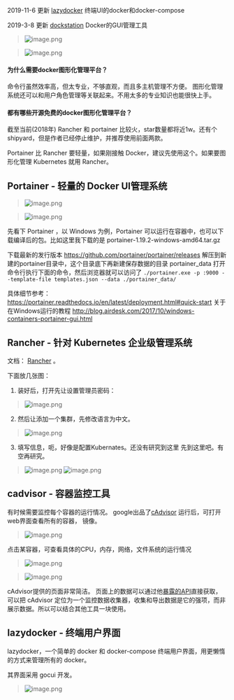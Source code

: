 2019-11-6 更新 [lazydocker](https://github.com/jesseduffield/lazydocker) 终端UI的docker和docker-compose

2019-3-8 更新 [dockstation](https://dockstation.io/) Docker的GUI管理工具
> ![image.png](https://hexo-blog.pek3b.qingstor.com/upload_images/71414-aaad497aabec7f5e.png?imageMogr2/auto-orient/strip%7CimageView2/2/w/1240)

> ![image.png](https://hexo-blog.pek3b.qingstor.com/upload_images/71414-cab0bbf35db95f74.png?imageMogr2/auto-orient/strip%7CimageView2/2/w/1240)



#### 为什么需要docker图形化管理平台？
命令行虽然效率高，但太专业，不够直观，而且多主机管理不方便。
图形化管理系统还可以和用户角色管理等关联起来。不用太多的专业知识也能很快上手。
#### 都有哪些开源免费的docker图形化管理平台？
截至当前(2018年) Rancher 和 portainer 比较火，star数量都将近1w。还有个shipyard，但是作者已经停止维护，并推荐使用前面两款。

Portainer 比 Rancher 要轻量，如果刚接触 Docker，建议先使用这个。如果要图形化管理 Kubernetes  就用 Rancher。

## Portainer - 轻量的 Docker UI管理系统

> ![image.png](https://hexo-blog.pek3b.qingstor.com/upload_images/71414-eaa69a845ab89428.png?imageMogr2/auto-orient/strip%7CimageView2/2/w/1240)

> ![image.png](https://hexo-blog.pek3b.qingstor.com/upload_images/71414-93857d2ec1052009.png?imageMogr2/auto-orient/strip%7CimageView2/2/w/1240)

先看下 Portainer ，以 Windows 为例，Portainer 可以运行在容器中，也可以下载编译后的包。比如这里我下载的是 portainer-1.19.2-windows-amd64.tar.gz

下载最新的发行版本 https://github.com/portainer/portainer/releases
解压到新建的portainer目录中，这个目录底下再新建保存数据的目录 portainer_data
打开命令行执行下面的命令，然后浏览器就可以访问了
`./portainer.exe -p :9000 --template-file templates.json --data ./portainer_data/`

具体细节参考：
https://portainer.readthedocs.io/en/latest/deployment.html#quick-start
关于在Windows运行的教程
http://blog.airdesk.com/2017/10/windows-containers-portainer-gui.html

## Rancher - 针对 Kubernetes 企业级管理系统

文档： [Rancher](https://rancher.com/docs/rancher/v2.x/en/quick-start-guide/deployment/quickstart-manual-setup/) 。

下面放几张图：
1. 装好后，打开先让设置管理员密码：
> ![image.png](https://hexo-blog.pek3b.qingstor.com/upload_images/71414-9d7720d226bc6f2d.png?imageMogr2/auto-orient/strip%7CimageView2/2/w/1240)
2. 然后让添加一个集群，先修改语言为中文。
> ![image.png](https://hexo-blog.pek3b.qingstor.com/upload_images/71414-f3ffd82a4feaf9d4.png?imageMogr2/auto-orient/strip%7CimageView2/2/w/1240)
3. 填写信息，呃，好像是配置Kubernates。还没有研究到这里
先到这里吧。有空再研究。
> ![image.png](https://hexo-blog.pek3b.qingstor.com/upload_images/71414-02cafc5cb18c7063.png?imageMogr2/auto-orient/strip%7CimageView2/2/w/1240)
> ![image.png](https://hexo-blog.pek3b.qingstor.com/upload_images/71414-16d6303508e1d675.png?imageMogr2/auto-orient/strip%7CimageView2/2/w/1240)

## cadvisor - 容器监控工具 
有时候需要监控每个容器的运行情况。
google出品了[cAdvisor](https://github.com/google/cadvisor)
运行后，可打开web界面查看所有的容器， 镜像。
> ![image.png](https://hexo-blog.pek3b.qingstor.com/upload_images/71414-f86d81e3bc40d1ea.png?imageMogr2/auto-orient/strip%7CimageView2/2/w/1240)

点击某容器，可查看具体的CPU，内存，网络，文件系统的运行情况
> ![image.png](https://hexo-blog.pek3b.qingstor.com/upload_images/71414-7404a3e9f389222e.png?imageMogr2/auto-orient/strip%7CimageView2/2/w/1240)

> ![image.png](https://hexo-blog.pek3b.qingstor.com/upload_images/71414-5c06e6e73103654e.png?imageMogr2/auto-orient/strip%7CimageView2/2/w/1240)

cAdvisor提供的页面非常简洁。
页面上的数据可以通过他[暴露的API](https://github.com/google/cadvisor/blob/master/docs/api.md)直接获取，可以把 cAdvisor 定位为一个监控数据收集器，收集和导出数据是它的强项，而非展示数据。所以可以结合其他工具一块使用。

## lazydocker - 终端用户界面
lazydocker，一个简单的 docker 和 docker-compose 终端用户界面，用更懒惰的方式来管理所有的 docker。

其界面采用 gocui 开发。
> ![image.png](https://static.oschina.net/uploads/space/2019/0630/141740_uL43_3734192.gif)

